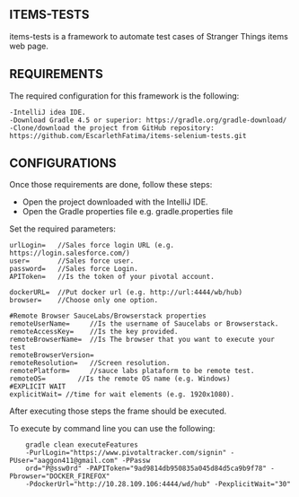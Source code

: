 
ITEMS-TESTS
-----------
items-tests is a framework to automate test cases of Stranger Things items web page.

REQUIREMENTS
-----------------------------------

The required configuration for this framework is the following:

    -IntelliJ idea IDE.
    -Download Gradle 4.5 or superior: https://gradle.org/gradle-download/
    -Clone/download the project from GitHub repository: https://github.com/EscarlethFatima/items-selenium-tests.git

CONFIGURATIONS
-----------------------------------
Once those requirements are done, follow these steps:

- Open the project downloaded with the IntelliJ IDE.
- Open the Gradle properties file e.g. gradle.properties file

Set the required parameters:

    urlLogin=   //Sales force login URL (e.g. https://login.salesforce.com/) 
    user=       //Sales force user.
    password=   //Sales force Login.
    APIToken=   //Is the token of your pivotal account.
    
    dockerURL=  //Put docker url (e.g. http://url:4444/wb/hub)
    browser=    //Choose only one option.
    
    #Remote Browser SauceLabs/Browserstack properties
    remoteUserName=     //Is the username of Saucelabs or Browserstack.
    remoteAccessKey=    //Is the key provided.
    remoteBrowserName=  //Is The browser that you want to execute your test
    remoteBrowserVersion=
    remoteResolution=   //Screen resolution.
    remotePlatform=     //sauce labs plataform to be remote test.
    remoteOS=        //Is the remote OS name (e.g. Windows)
    #EXPLICIT WAIT 
    explicitWait= //time for wait elements (e.g. 1920x1080).
    

After executing those steps the frame should be executed.

To execute by command line you can use the following:


        gradle clean executeFeatures 
        -PurlLogin="https://www.pivotaltracker.com/signin" -PUser="aaggon411@gmail.com" -PPassw
        ord="P@ssw0rd" -PAPIToken="9ad9814db950835a045d84d5ca9b9f78" -Pbrowser="DOCKER_FIREFOX"
        -PdockerUrl="http://10.28.109.106:4444/wd/hub" -PexplicitWait="30"
   
